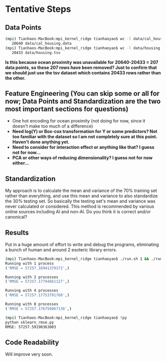 
# Tentative Steps

## Data Points

```bash
(mpi) Tianhaos-MacBook:mpi_kernel_ridge tianhaoyao$ wc -l data/cal_housing.data 
   20640 data/cal_housing.data
(mpi) Tianhaos-MacBook:mpi_kernel_ridge tianhaoyao$ wc -l data/housing.tsv 
   20433 data/housing.tsv
```

**Is this because ocean proximity was unavailable for 20640-20433 = 207 data points, so these 207 rows have been removed? Just to confirm that we should just use the tsv dataset which contains 20433 rows rather than the other.**

## Feature Engineering (You can skip some or all for now; Data Points and Standardization are the two most important sections for questions)

- One hot encoding for ocean proximity (not doing for now, since it doesn't make too much of a difference)
- **Need log(Y) or Box-cox transformation for Y or some predictors? Not too familiar with the dataset so I am not completely sure at this point. Haven't done anything yet.**
- **Need to consider for interaction effect or anything like that? I guess not for now...**
- **PCA or other ways of reducing dimensionality? I guess not for now either...**

## Standardization

My approach is to calculate the mean and variance of the 70% training set rather than everything, and use this mean and variance to also standardize the 30% testing set. So basically the testing set's mean and variance was never calculated or considered. This method is recommended by various online sources including AI and non-AI. Do you think it is correct and/or canonical? 

## Results

Put in a huge amount of effort to write and debug the programs, eliminating a bunch of human and around 2 esoteric library errors.

```bash
(mpi) Tianhaos-MacBook:mpi_kernel_ridge tianhaoyao$ ./run.sh 1 && ./run.sh 2 && ./run.sh 4 && ./run.sh 8
Running with 1 process
('RMSE = 57257.16941379172',)

Running with 2 processes
('RMSE = 57257.17794661127',)

Running with 4 processes
('RMSE = 57257.17753791768',)

Running with 8 processes
('RMSE = 57257.176756067136',)

(mpi) Tianhaos-MacBook:mpi_kernel_ridge tianhaoyao$ !py
python sklearn_rmse.py 
RMSE: 57257.59190363003
```

## Code Readability

Will improve very soon.
